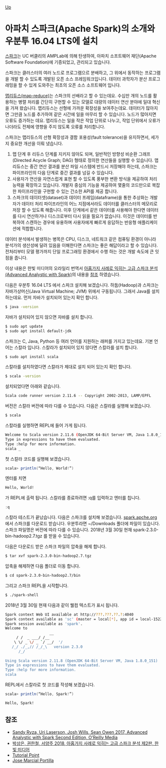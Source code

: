 [Up](index.md)

# 아파치 스파크(Apache Spark)의 소개와 우분투 16.04 LTS에 설치

[스파크](http://spark.apache.org/)는 UC 버클리의 AMPLab에 의해 탄생하여, 아파치 소프트웨어 재단(Apache Software Foundation)에 기증되었고, 관리되고 있습니다.

스파크는 클러스터의 여러 노드로 프로그램으르 분배하고, 그 위에서 동작하는 프로그램을 개발 할 수 있도록 개발된 오픈 소스 프레임워크입니다. 데이터 과학자가 분산 프로그래밍을 할 수 있게 도와주는 최초의 오픈 소스 소프트웨어 입니다.

[맵리듀스(map-reduce)](http://www.flowdas.com/wp-content/uploads/2009/10/mapreduce-osdi041.pdf)는 스파크의 선배라고 할 수 있는데요. 수십만 개의 노드를 활용하는 병렬 처리를 간단히 구현할 수 있는 모델로 대량의 데이터 연산 분야에 일대 혁신을 가져 왔습니다. 맵리듀스는 선형에 가까운 확장성을 보여주는데요. 데이터가 많아지면 그만큼 노드를 추가하여 같은 시간에 일을 마무리 할 수 있습니다. 노드가 많아지면 오류도 증가하는 데요. 맵리듀스는 일을 작은 작업 단위로 나누고, 작업 단위에서 오류가 나더라도 전체에 영향을 주지 않도록 오류를 처리합니다.

스파크는 맵리듀스의 선형 확장성과 결함 포용성(fault tolerance)을 유지하면서, 세가지 중요한 개선을 이뤄 냈습니다.

1. 맵 단계 후 리듀스 단계를 지키지 않아도 되며, 일반적인 방향성 비순환 그래프(Directed Acycle Graph; DAG) 형태로 정의한 연산들을 실행할 수 있습니다. 맵리듀스는 중간 연산 결과를 분산 파일 시스템에 반드시 저장해야 하는데, 스파크는 파이프라인의 다음 단계로 중간 결과를 넘길 수 있습니다.
2. 사용자가 연산을 자연스럽게 표현 할 수 있도록 풍부한 변환 방식을 제공하여 처리 능력을 확장하고 있습니다. 개발자 중심의 기능을 제공하여 몇줄의 코드만으로 복잡한 파이프라인을 구현할 수 있는 간소한 API를 제공 합니다.
3. 스파크의 데이터셋(dataset)과 데이터 프레임(dataframe)을 통한 추상화는 개발자가 데이터 처리 파이프라인의 어느 지점에서라도 데이터를 클러스터의 메모리로 저장 할 수 있도록 해줍니다. 이후 단계에서 같은 데이터를 사용해야 한다면 데이터를 다시 연산하거나 디스크로부터 다시 읽을 필요가 없습니다. 이것은 데이터를 반복하여 스캔하는 경우에 유용하며 사용자에게 빠르게 응답하는 반응형 애플리케이션에 적합합니다.

데이터 분석에서 발생하는 병목은 CPU, 디스크, 네트워크 같은 컴퓨팅 환경이 아니라 분석가의 생산성에 달려 있음을 이해한다면 스파크는 좋은 해답이라고 할 수 있습니다. 전처리부터 모델 평가까지 단일 프로그래밍 환경에서 수행 하는 것은 개발 속도에 큰 잇점을 줍니다.

이상 내용은 한빛 미디어의 오라일리 번역서 [아홉가지 사례로 익히는 고급 스파크 분석(Advanced Analystic with Spark)](http://www.hanbit.co.kr/media/books/book_view.html?p_code=B2901427500)의 내용을 [참조](http://preview2.hanbit.co.kr/books/qekj/) 하였습니다.

다음은 우분투 16.04 LTS 에서 스파크 설치해 보겠습니다. 하둡(Hadoop)과 스파크는 자바가상머신(Java Virtual Machine; JVM) 위에서 구동됩니다. 그래서 Java를 설치하는데요. 먼저 자바가 설치되어 있는지 확인 합니다.

```sh
$ java -version
```

자바가 설치되어 있지 않으면 자바를 설치 합니다.

```sh
$ sudo apt update
$ sudo apt install default-jdk
```

스파크는 C, Java, Python 등 여러 언어를 지원하는 래퍼를 가지고 있는데요. 기본 언어는 스칼라 입니다. 스칼라가 설치되어 있지 않다면 스칼라를 설치 합니다.

```sh
$ sudo apt install scala
```

스칼라를 설치하였다면 스칼라가 제대로 설치 되어 있는지 확인 합니다.

```sh
$ scala -version
```

설치되었다면 아래와 같습니다.

```sh
Scala code runner version 2.11.6 -- Copyright 2002-2013, LAMP/EPFL
```

버전은 스칼라 버전에 따라 다를 수 있습니다. 다음은 스칼라를 실행해 보겠습니다.

```sh
$ scala
```

스칼라를 실행하면 REPL에 들어 가게 됩니다.

```sh
Welcome to Scala version 2.11.6 (OpenJDK 64-Bit Server VM, Java 1.8.0_151).
Type in expressions to have them evaluated.
Type :help for more information.
scala _
```

첫 스칼라 코드를 실행해 보겠습니다.

```scala
scala> println(“Hello, World!”)
```

엔터를 치면

```sh
Hello, World!
```

가 REPL에 출력 됩니다. 스칼라를 종료하려면 :q를 입력하고 엔터를 칩니다.

```scala
:q
```

스칼라 테스트가 끝났습니다. 다음은 스파크를 설치해 보겠습니다. [spark.apche.org](https://spark.apache.org/downloads.html)에서 스파크를 다운로드 받습니다. 우분투라면 ~/Downloads 폴더에 파일이 있습니다. 스파크 파일명은 버전에 따라 다를 수 있습니다. 2018년 3월 30일 현재 spark-2.3.0-bin-hadoop2.7.tgz 를 받을 수 있습니다.

다음은 다운로드 받은 스파크 파일의 압축을 해제 합니다.

```sh
$ tar xvf spark-2.3.0-bin-hadoop2.7.tgz
```

압축을 해제하면 다음 폴더로 이동 합니다.

```sh
$ cd spark-2.3.0-bin-hadoop2.7/bin
```

그리고 스파크 REPL을 시작합니다.

```sh
$ ./spark-shell
```

2018년 3월 30일 현재 다음과 같이 웰컴 텍스트가 표시 됩니다.

```sh
Spark context Web UI available at http://???.???.??.?:4040
Spark context available as 'sc' (master = local[*], app id = local-1522375767174).
Spark session available as 'spark'.
Welcome to
                    __
     / /  _ ___/ /__
    \ \/ _ \/ _ `/ __/  '/
   /_/ ./_,// /_/_\   version 2.3.0
      /_/
         
Using Scala version 2.11.8 (OpenJDK 64-Bit Server VM, Java 1.8.0_151)
Type in expressions to have them evaluated.
Type :help for more information.
scala
```

REPL에서 스칼라로 첫 코드를 작성해 보겠습니다. 

```scala
scala> println(“Hello, Spark!”)
```

```sh
Hello, Spark!
```

## 참조

- [Sandy Ryza, Uri Laserson, Josh Wills, Sean Owen 2017, Advanced Analystic with Spark Second Edition, O’Reilly Media](http://shop.oreilly.com/product/0636920056591.do)
- [박상은, 권한철, 서양주 2018, 아홉가지 사례로 익히는 고급 스파크 분석 제2판, 한빛 미디어](http://www.hanbit.co.kr/media/books/book_view.html?p_code=B2901427500)
- [Tutorial Point](https://www.tutorialspoint.com/apache_spark/apache_spark_installation.htm)
- [Jose Marcial Portilla](https://medium.com/@josemarcialportilla/installing-scala-and-spark-on-ubuntu-5665ee4b62b1)